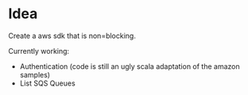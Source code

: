# Idea

Create a aws sdk that is non=blocking.

Currently working:
* Authentication (code is still an ugly scala adaptation of the amazon samples)
* List SQS Queues